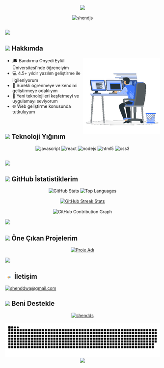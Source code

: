 <div align="center">
  <img src="https://readme-typing-svg.herokuapp.com?font=Righteous&size=35&center=true&vCenter=true&width=500&height=70&duration=4000&lines=Merhaba+GitHub!+👋;Ben+Can+(Shend)!;Hoş+geldiniz!+✨" />
</div>

<p align="center">
  <img src="https://komarev.com/ghpvc/?username=shendjs&label=Ziyaretçi%20Sayısı&color=blueviolet&style=for-the-badge" alt="shendjs" />
</p>

<br/>

<!-- Animasyonlu yatay çizgi -->
<img src="https://user-images.githubusercontent.com/73097560/115834477-dbab4500-a447-11eb-908a-139a6edaec5c.gif">

## <img src="https://media2.giphy.com/media/QssGEmpkyEOhBCb7e1/giphy.gif?cid=ecf05e47a0n3gi1bfqntqmob8g9aid1oyj2wr3ds3mg700bl&rid=giphy.gif" width="25"> <b>Hakkımda</b>

<picture> <img align="right" src="https://github.com/0xAbdulKhalid/0xAbdulKhalid/raw/main/assets/mdImages/Right_Side.gif" width="250px"></picture>

- 🎓 Bandırma Onyedi Eylül Üniversitesi'nde öğrenciyim
- 💻 4.5+ yıldır yazılım geliştirme ile ilgileniyorum
- 🌱 Sürekli öğrenmeye ve kendimi geliştirmeye odaklıyım
- 🚀 Yeni teknolojileri keşfetmeyi ve uygulamayı seviyorum
- 🌐 Web geliştirme konusunda tutkuluyum

<br/>

## <img src="https://media2.giphy.com/media/QssGEmpkyEOhBCb7e1/giphy.gif?cid=ecf05e47a0n3gi1bfqntqmob8g9aid1oyj2wr3ds3mg700bl&rid=giphy.gif" width="25"> <b>Teknoloji Yığınım</b>

<p align="center">
  <img src="https://img.shields.io/badge/JavaScript-F7DF1E?style=for-the-badge&logo=javascript&logoColor=black" alt="javascript" />
  <img src="https://img.shields.io/badge/React-61DAFB?style=for-the-badge&logo=react&logoColor=black" alt="react" />
  <img src="https://img.shields.io/badge/Node.js-339933?style=for-the-badge&logo=nodedotjs&logoColor=white" alt="nodejs" />
  <img src="https://img.shields.io/badge/HTML5-E34F26?style=for-the-badge&logo=html5&logoColor=white" alt="html5" />
  <img src="https://img.shields.io/badge/CSS3-1572B6?style=for-the-badge&logo=css3&logoColor=white" alt="css3" />
  <!-- Daha fazla teknoloji eklenebilir -->
</p>

<br/>

<!-- Animasyonlu yatay çizgi -->
<img src="https://user-images.githubusercontent.com/73097560/115834477-dbab4500-a447-11eb-908a-139a6edaec5c.gif">

## <img src="https://media.giphy.com/media/iY8CRBdQXODJSCERIr/giphy.gif" width="25"> <b>GitHub İstatistiklerim</b>

<div align="center">
  <img src="https://github-readme-stats.vercel.app/api?username=shendjs&show_icons=true&theme=tokyonight&hide_border=true&locale=tr" height="150" alt="GitHub Stats" />
  <img src="https://github-readme-stats.vercel.app/api/top-langs/?username=shendjs&layout=compact&theme=tokyonight&hide_border=true&locale=tr" height="150" alt="Top Languages" />
</div>

<br/>

<div align="center">
  <a href="https://git.io/streak-stats">
    <img src="https://streak-stats.demolab.com?user=shendjs&theme=tokyonight&hide_border=true&locale=tr" alt="GitHub Streak Stats" />
  </a>
</div>

<br/>

<!-- Katkı grafiği -->
<div align="center">
  <img src="https://github-profile-summary-cards.vercel.app/api/cards/profile-details?username=shendjs&theme=tokyonight" alt="GitHub Contribution Graph" />
</div>

<br/>

<!-- Animasyonlu yatay çizgi -->
<img src="https://user-images.githubusercontent.com/73097560/115834477-dbab4500-a447-11eb-908a-139a6edaec5c.gif">

## <img src="https://media.giphy.com/media/iY8CRBdQXODJSCERIr/giphy.gif" width="25"> <b>Öne Çıkan Projelerim</b>

<div align="center">
  <a href="https://github.com/shendjs/Daemon-AI]">
    <img src="https://github-readme-stats.vercel.app/api/pin/?username=shendjs&repo=PROJE_ADI&theme=tokyonight&hide_border=true" alt="Proje Adı" />
  </a>
  <!-- Daha fazla proje eklenebilir -->
</div>

<br/>

<!-- Animasyonlu yatay çizgi -->
<img src="https://user-images.githubusercontent.com/73097560/115834477-dbab4500-a447-11eb-908a-139a6edaec5c.gif">

## <img src="https://github.com/0xAbdulKhalid/0xAbdulKhalid/raw/main/assets/mdImages/handshake.gif" width="25"> <b>İletişim</b>

  <a href="mailto:EMAİL_ADRESİ">
    <img src="https://img.shields.io/badge/Email-D14836?style=for-the-badge&logo=gmail&logoColor=white" alt="shenddwa@gmail.com" />
  </a>
</div>

<br/>

## <img src="https://media.giphy.com/media/LnQjpWaON8nhr21vNW/giphy.gif" width="25"> <b>Beni Destekle</b>

<div align="center">
  <a href="https://buymeacoffee.com/shendds" target="_blank">
    <img src="https://cdn.buymeacoffee.com/buttons/v2/default-yellow.png" height="50" width="210" alt="shendds" />
  </a>
</div>

<br/>

<!-- Animasyonlu yılan -->
<div align="center">
  <img src="https://github.com/1999AZZAR/1999AZZAR/blob/main/resources/img/grid-snake.svg" alt="snake" />
</div>

<!-- Son mesaj -->
<div align="center">
  <img src="https://readme-typing-svg.herokuapp.com?font=Righteous&size=25&center=true&vCenter=true&width=500&height=70&duration=4000&lines=Profilimi+ziyaret+ettiğiniz+için+teşekkürler!;Birlikte+harika+projeler+geliştirelim!" />
</div>
